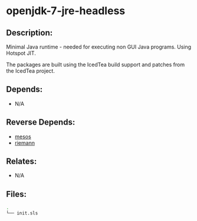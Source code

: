 # openjdk-7-jre-headless

## Description:

Minimal Java runtime - needed for executing non GUI Java programs. Using Hotspot JIT.

The packages are built using the IcedTea build support and patches from the IcedTea project.

## Depends:

  -  N/A

## Reverse Depends:

  -  [mesos](/salt/mesos)
  -  [riemann](/salt/riemann)

## Relates:

  -  N/A

## Files:

```bash
.
└── init.sls
```
